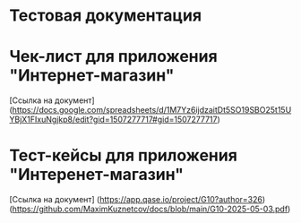 # Тестовая документация

# Чек-лист для приложения "Интернет-магазин"
[Ссылка на документ] (https://docs.google.com/spreadsheets/d/1M7Yz6ijdzaitDt5SO19SBO25t15UYBjX1FIxuNgjkp8/edit?gid=1507277717#gid=1507277717)

# Тест-кейсы для приложения "Интеренет-магазин"
[Ссылка на документ] (https://app.qase.io/project/G10?author=326) (https://github.com/MaximKuznetcov/docs/blob/main/G10-2025-05-03.pdf)
